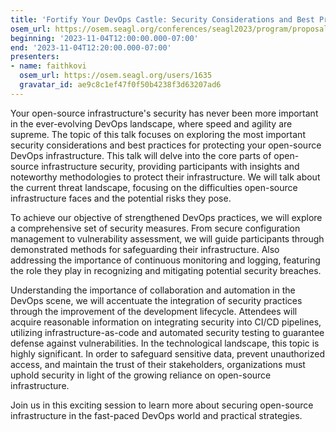 ```yaml
---
title: 'Fortify Your DevOps Castle: Security Considerations and Best Practices for Open-Source Infrastructure'
osem_url: https://osem.seagl.org/conferences/seagl2023/program/proposals/947
beginning: '2023-11-04T12:00:00.000-07:00'
end: '2023-11-04T12:20:00.000-07:00'
presenters:
- name: faithkovi
  osem_url: https://osem.seagl.org/users/1635
  gravatar_id: ae9c8c1ef47f0f50b4238f3d63207ad6
---
```


Your open-source infrastructure's security has never been more important in the ever-evolving DevOps landscape, where speed and agility are supreme.
The topic of this talk focuses on exploring the most important security considerations and best practices for protecting your open-source DevOps infrastructure.
This talk will delve into the core parts of open-source infrastructure security, providing participants with insights and noteworthy methodologies to protect their infrastructure. We will talk about the current threat landscape, focusing on the difficulties open-source infrastructure faces and the potential risks they pose.

To achieve our objective of strengthened DevOps practices, we will explore a comprehensive set of security measures.  From secure configuration management to vulnerability assessment, we will guide participants through demonstrated methods for safeguarding their infrastructure. Also addressing the importance of continuous monitoring and logging, featuring the role they play in recognizing and mitigating potential security breaches.

Understanding the importance of collaboration and automation in the DevOps scene, we will accentuate the integration of security practices through the improvement of the development lifecycle. Attendees will acquire reasonable information on integrating security into CI/CD pipelines, utilizing infrastructure-as-code and automated security testing to guarantee defense against vulnerabilities.
In the technological landscape, this topic is highly significant. In order to safeguard sensitive data, prevent unauthorized access, and maintain the trust of their stakeholders, organizations must uphold security in light of the growing reliance on open-source infrastructure.

Join us in this exciting session to learn more about securing open-source infrastructure in the fast-paced DevOps world and practical strategies.
